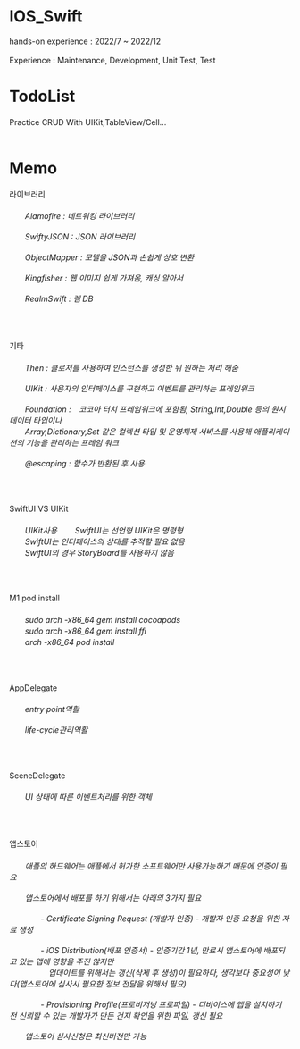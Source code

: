 # IOS_Swift
hands-on experience : 2022/7 ~ 2022/12 <br><br>
Experience : Maintenance, Development, Unit Test, Test

# TodoList
Practice CRUD With UIKit,TableView/Cell...　
<br><br> 

# Memo

라이브러리
<h6>
　　Alamofire : 네트워킹 라이브러리<br><br>
　　SwiftyJSON : JSON 라이브러리<br><br>
　　ObjectMapper : 모델을 JSON과 손쉽게 상호 변환<br><br>
　　Kingfisher : 웹 이미지 쉽게 가져옴, 캐싱 알아서<br><br>
　　RealmSwift : 렘 DB 
</h6>
<br>

기타
<h6>
　　Then : 클로저를 사용하여 인스턴스를 생성한 뒤 원하는 처리 해줌<br><br>
　　UIKit : 사용자의 인터페이스를 구현하고 이벤트를 관리하는 프레임워크　<br><br>
　　Foundation :　코코아 터치 프레임워크에 포함됨, String,Int,Double 등의 원시 데이터 타입이나<br>
  　　Array,Dictionary,Set 같은 컬렉션 타입 및 운영체제 서비스를 사용해 애플리케이션의 기능을 관리하는 프레임 워크<br><br>
　　@escaping : 함수가 반환된 후 사용  
</h6>
<br>

SwiftUI VS UIKit
<h6>
　　UIKit사용
　　SwiftUI는 선언형 UIKit은 명령형 <br>
　　SwiftUI는 인터페이스의 상태를 추적할 필요 없음 <br>
　　SwiftUI의 경우 StoryBoard를 사용하지 않음 
</h6>
<br>

M1 pod install
<h6>
　　sudo arch -x86_64 gem install cocoapods<br>
　　sudo arch -x86_64 gem install ffi<br>
　　arch -x86_64 pod install
</h6>
<br>


AppDelegate
<h6>
　　entry point역활<br><br>
　　life-cycle관리역활
</h6>
<br>

SceneDelegate
<h6>
　　UI 상태에 따른 이벤트처리를 위한 객체
</h6>
<br>

앱스토어
<h6>
　　애플의 하드웨어는 애플에서 허가한 소프트웨어만 사용가능하기 때문에 인증이 필요<br><br>
　　앱스토어에서 배포를 하기 위해서는 아래의 3가지 필요<br><br>
　　　　- Certificate Signing Request (개발자 인증) - 개발자 인증 요청을 위한 자료 생성<br><br>
　　　　- iOS Distribution(배포 인증서) - 인증기간 1년, 만료시 앱스토어에 배포되고 있는 앱에 영향을 주진 않지만 <br>
　　　　　업데이트를 위해서는 갱신(삭제 후 생성)이 필요하다, 생각보다 중요성이 낮다(앱스토어에 심사시 필요한 정보 전달을 위해서 필요)<br><br>
　　　　- Provisioning Profile(프로비저닝 프로파일) - 디바이스에 앱을 설치하기 전 신뢰할 수 있는 개발자가 만든 건지 확인을 위한 파일, 갱신 필요<br><br>
　　앱스토어 심사신청은 최신버전만 가능
</h6>
<br>

